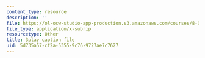 ```yaml
---
content_type: resource
description: ''
file: https://ol-ocw-studio-app-production.s3.amazonaws.com/courses/8-04-quantum-physics-i-spring-2016/5d735a57cf2a53559c769727ae7c7627_0ABYYJSvkVk.vtt
file_type: application/x-subrip
resourcetype: Other
title: 3play caption file
uid: 5d735a57-cf2a-5355-9c76-9727ae7c7627
---
```

